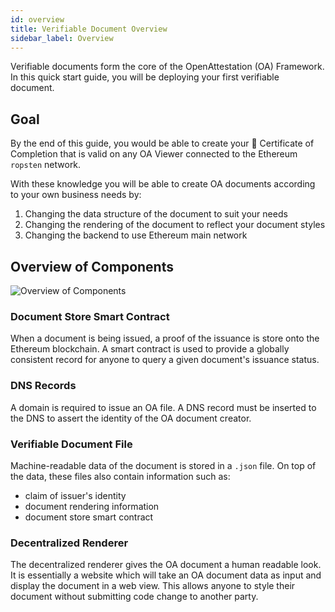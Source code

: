 ```yaml
---
id: overview
title: Verifiable Document Overview
sidebar_label: Overview
---
```


Verifiable documents form the core of the OpenAttestation (OA) Framework. In this quick start guide, you will be deploying your first verifiable document.

## Goal

By the end of this guide, you would be able to create your 📜 Certificate of Completion that is valid on any OA Viewer connected to the Ethereum `ropsten` network.

With these knowledge you will be able to create OA documents according to your own business needs by:

1. Changing the data structure of the document to suit your needs
1. Changing the rendering of the document to reflect your document styles
1. Changing the backend to use Ethereum main network

## Overview of Components

![Overview of Components](/docs/verifiable-document/overview/overview.png)

### Document Store Smart Contract

When a document is being issued, a proof of the issuance is store onto the Ethereum blockchain. A smart contract is used to provide a globally consistent record for anyone to query a given document's issuance status.

### DNS Records

A domain is required to issue an OA file. A DNS record must be inserted to the DNS to assert the identity of the OA document creator.

### Verifiable Document File

Machine-readable data of the document is stored in a `.json` file. On top of the data, these files also contain information such as:

- claim of issuer's identity
- document rendering information
- document store smart contract

### Decentralized Renderer

The decentralized renderer gives the OA document a human readable look. It is essentially a website which will take an OA document data as input and display the document in a web view. This allows anyone to style their document without submitting code change to another party.
